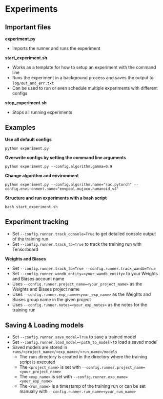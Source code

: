 # Experiments


## Important files

**experiment.py**
- Imports the runner and runs the experiment

**start_experiment.sh**
- Works as a template for how to setup an experiment with the command line
- Runs the experiment in a background process and saves the output to ```log/out_and_err.txt```
- Can be used to run or even schedule multiple experiments with different configs

**stop_experiment.sh**
- Stops all running experiments


## Examples

**Use all default configs**
```
python experiment.py
```

**Overwrite configs by setting the command line arguments**
```
python experiment.py --config.algorithm.gamma=0.9
```

**Change algorithm and environment**
```
python experiment.py --config.algorithm.name="sac.pytorch" --config.environment.name="envpool.mujoco.humanoid_v4"
```

**Structure and run experiments with a bash script**
```
bash start_experiment.sh
```

## Experiment tracking
- Set ```--config.runner.track_console=True``` to get detailed console output of the training run
- Set ```--config.runner.track_tb=True``` to track the training run with Tensorboard

**Weights and Biases**
- Set ```--config.runner.track_tb=True --config.runner.track_wandb=True```
- Set ```--config.runner.wandb_entity=<your_wandb_entity>``` to your Weights and Biases account name
- Uses ```--config.runner.project_name=<your_project_name>``` as the Weights and Biases project name
- Uses ```--config.runner.exp_name=<your_exp_name>``` as the Weights and Biases group name in the given project
- Uses ```--config.runner.notes=<your_exp_notes>``` as the notes for the training run

## Saving & Loading models
- Set ```--config.runner.save_model=True``` to save a trained model
- Set ```--config.runner.load_model=<path_to_model>``` to load a saved model
- Saved models are stored in ```runs/<project_name>/<exp_name>/<run_name>/models```
    - The ```runs``` directory is created in the directory where the training script is executed
    - The ```<project_name>``` is set with ```--config.runner.project_name=<your_project_name>```
    - The ```<exp_name>``` is set with ```--config.runner.exp_name=<your_exp_name>```
    - The ```<run_name>``` is a timestamp of the training run or can be set manually with ```--config.runner.run_name=<your_run_name>```